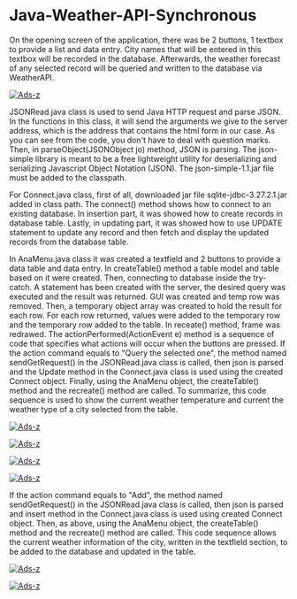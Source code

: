 # Java-Weather-API-Synchronous
On the opening screen of the application, there was be 2 buttons, 1 textbox to provide a list and data entry. City names that will be entered in this textbox will be recorded in the database. Afterwards, the weather forecast of any selected record will be queried and written to the database via WeatherAPI.

<a href="https://ibb.co/nsy9mkQ"><img src="https://i.ibb.co/LzymRp9/Ads-z.png" alt="Ads-z" border="0"></a>

JSONRead.java class is used to send Java HTTP request and parse JSON. In the functions in this class, it will send the arguments we give to the server address, which is the address that contains the html form in our case. As you can see from the code, you don't have to deal with question marks. Then, in parseObject(JSONObject jo) method, JSON is parsing. The json-simple library is meant to be a free lightweight utility for deserializing and serializing Javascript Object Notation (JSON). The json-simple-1.1.jar file must be added to the classpath.

For Connect.java class, first of all, downloaded jar file sqlite-jdbc-3.27.2.1.jar added in class path. The connect() method shows how to connect to an existing database. In insertion part, it was showed how to create records in database table. Lastly, in updating part, it was showed how to use UPDATE statement to update any record and then fetch and display the updated records from the database table.

In AnaMenu.java class it was created a textfield and 2 buttons to provide a data table and data entry. In createTable() method a table model and table based on it were created. Then, connecting to database inside the try-catch. A statement has been created with the server, the desired query was executed and the result was returned. GUI was created and temp row was removed. Then, a temporary object array was created to hold the result for each row. For each row returned, values were added to the temporary row and the temporary row added to the table. In receate() method, frame was redrawed. 
The actionPerformed(ActionEvent e) method is a sequence of code that specifies what actions will occur when the buttons are pressed. 
If the action command equals to "Query the selected one", the method named sendGetRequest() in the JSONRead.java class is called, then json is parsed and the Update method in the Connect.java class is used using the created Connect object. Finally, using the AnaMenu object, the createTable() method and the recreate() method are called.
To summarize, this code sequence is used to show the current weather temperature and current the weather type of a city selected from the table.


<a href="https://ibb.co/4dcdBSS"><img src="https://i.ibb.co/tXSXy22/Ads-z.png" alt="Ads-z" border="0"></a>

<a href="https://ibb.co/Ytg5YPs"><img src="https://i.ibb.co/SKSkW5C/Ads-z.png" alt="Ads-z" border="0"></a>

<a href="https://ibb.co/X8qzgyF"><img src="https://i.ibb.co/pyS38W4/Ads-z.png" alt="Ads-z" border="0"></a>

<a href="https://ibb.co/xCRTQ0V"><img src="https://i.ibb.co/smMYrGL/Ads-z.png" alt="Ads-z" border="0"></a>




If the action command equals to "Add", the method named sendGetRequest() in the JSONRead.java class is called, then json is parsed and insert method in the Connect.java class is used using created Connect object. Then, as above, using the AnaMenu object, the createTable() method and the recreate() method are called.
This code sequence allows the current weather information of the city, written in the textfield section, to be added to the database and updated in the table.

<a href="https://ibb.co/jhm5QhX"><img src="https://i.ibb.co/sjnPNjY/Ads-z.png" alt="Ads-z" border="0"></a>

<a href="https://ibb.co/sWSF62k"><img src="https://i.ibb.co/BnDgrtd/Ads-z.png" alt="Ads-z" border="0"></a>
